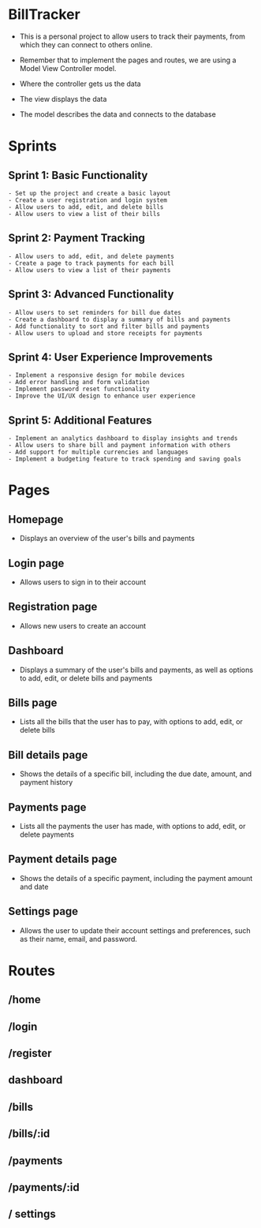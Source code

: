 # BillTracker

- This is a personal project to allow users to track their payments, from which they can connect to others online.

- Remember that to implement the pages and routes, we are using a Model View Controller model.

- Where the controller gets us the data
- The view displays the data
- The model describes the data and connects to the database

# Sprints

## Sprint 1: Basic Functionality

    - Set up the project and create a basic layout
    - Create a user registration and login system
    - Allow users to add, edit, and delete bills
    - Allow users to view a list of their bills

## Sprint 2: Payment Tracking

    - Allow users to add, edit, and delete payments
    - Create a page to track payments for each bill
    - Allow users to view a list of their payments

## Sprint 3: Advanced Functionality

    - Allow users to set reminders for bill due dates
    - Create a dashboard to display a summary of bills and payments
    - Add functionality to sort and filter bills and payments
    - Allow users to upload and store receipts for payments

## Sprint 4: User Experience Improvements

    - Implement a responsive design for mobile devices
    - Add error handling and form validation
    - Implement password reset functionality
    - Improve the UI/UX design to enhance user experience

## Sprint 5: Additional Features

    - Implement an analytics dashboard to display insights and trends
    - Allow users to share bill and payment information with others
    - Add support for multiple currencies and languages
    - Implement a budgeting feature to track spending and saving goals

# Pages

## Homepage

- Displays an overview of the user's bills and payments

## Login page

- Allows users to sign in to their account

## Registration page

- Allows new users to create an account

## Dashboard

- Displays a summary of the user's bills and payments, as well as options to add, edit, or delete bills and payments

## Bills page

- Lists all the bills that the user has to pay, with options to add, edit, or delete bills

## Bill details page

- Shows the details of a specific bill, including the due date, amount, and payment history

## Payments page

- Lists all the payments the user has made, with options to add, edit, or delete payments

## Payment details page

- Shows the details of a specific payment, including the payment amount and date

## Settings page

- Allows the user to update their account settings and preferences, such as their name, email, and password.

# Routes

## /home

## /login

## /register

## dashboard

## /bills

## /bills/:id

## /payments

## /payments/:id

## / settings
